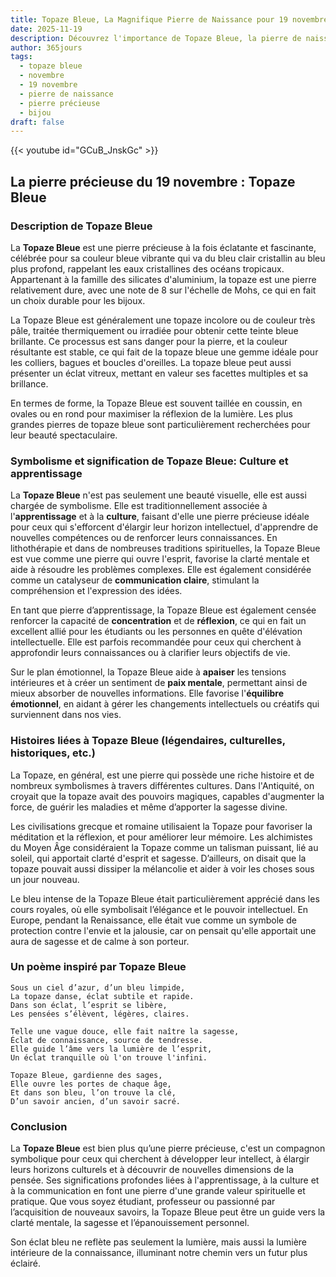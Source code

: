 ```yaml
---
title: Topaze Bleue, La Magnifique Pierre de Naissance pour 19 novembre
date: 2025-11-19
description: Découvrez l'importance de Topaze Bleue, la pierre de naissance du 19 novembre qui symbolise Culture et apprentissage. Laissez sa beauté et sa signification illuminer votre journée.
author: 365jours
tags:
  - topaze bleue
  - novembre
  - 19 novembre
  - pierre de naissance
  - pierre précieuse
  - bijou
draft: false
---
```


{{< youtube id="GCuB_JnskGc" >}}

## La pierre précieuse du 19 novembre : Topaze Bleue

### Description de Topaze Bleue

La **Topaze Bleue** est une pierre précieuse à la fois éclatante et fascinante, célébrée pour sa couleur bleue vibrante qui va du bleu clair cristallin au bleu plus profond, rappelant les eaux cristallines des océans tropicaux. Appartenant à la famille des silicates d'aluminium, la topaze est une pierre relativement dure, avec une note de 8 sur l'échelle de Mohs, ce qui en fait un choix durable pour les bijoux.

La Topaze Bleue est généralement une topaze incolore ou de couleur très pâle, traitée thermiquement ou irradiée pour obtenir cette teinte bleue brillante. Ce processus est sans danger pour la pierre, et la couleur résultante est stable, ce qui fait de la topaze bleue une gemme idéale pour les colliers, bagues et boucles d'oreilles. La topaze bleue peut aussi présenter un éclat vitreux, mettant en valeur ses facettes multiples et sa brillance.

En termes de forme, la Topaze Bleue est souvent taillée en coussin, en ovales ou en rond pour maximiser la réflexion de la lumière. Les plus grandes pierres de topaze bleue sont particulièrement recherchées pour leur beauté spectaculaire.

### Symbolisme et signification de Topaze Bleue: Culture et apprentissage

La **Topaze Bleue** n'est pas seulement une beauté visuelle, elle est aussi chargée de symbolisme. Elle est traditionnellement associée à l'**apprentissage** et à la **culture**, faisant d'elle une pierre précieuse idéale pour ceux qui s'efforcent d'élargir leur horizon intellectuel, d'apprendre de nouvelles compétences ou de renforcer leurs connaissances. En lithothérapie et dans de nombreuses traditions spirituelles, la Topaze Bleue est vue comme une pierre qui ouvre l'esprit, favorise la clarté mentale et aide à résoudre les problèmes complexes. Elle est également considérée comme un catalyseur de **communication claire**, stimulant la compréhension et l'expression des idées.

En tant que pierre d’apprentissage, la Topaze Bleue est également censée renforcer la capacité de **concentration** et de **réflexion**, ce qui en fait un excellent allié pour les étudiants ou les personnes en quête d'élévation intellectuelle. Elle est parfois recommandée pour ceux qui cherchent à approfondir leurs connaissances ou à clarifier leurs objectifs de vie.

Sur le plan émotionnel, la Topaze Bleue aide à **apaiser** les tensions intérieures et à créer un sentiment de **paix mentale**, permettant ainsi de mieux absorber de nouvelles informations. Elle favorise l'**équilibre émotionnel**, en aidant à gérer les changements intellectuels ou créatifs qui surviennent dans nos vies.

### Histoires liées à Topaze Bleue (légendaires, culturelles, historiques, etc.)

La Topaze, en général, est une pierre qui possède une riche histoire et de nombreux symbolismes à travers différentes cultures. Dans l'Antiquité, on croyait que la topaze avait des pouvoirs magiques, capables d'augmenter la force, de guérir les maladies et même d’apporter la sagesse divine.

Les civilisations grecque et romaine utilisaient la Topaze pour favoriser la méditation et la réflexion, et pour améliorer leur mémoire. Les alchimistes du Moyen Âge considéraient la Topaze comme un talisman puissant, lié au soleil, qui apportait clarté d'esprit et sagesse. D’ailleurs, on disait que la topaze pouvait aussi dissiper la mélancolie et aider à voir les choses sous un jour nouveau.

Le bleu intense de la Topaze Bleue était particulièrement apprécié dans les cours royales, où elle symbolisait l’élégance et le pouvoir intellectuel. En Europe, pendant la Renaissance, elle était vue comme un symbole de protection contre l'envie et la jalousie, car on pensait qu'elle apportait une aura de sagesse et de calme à son porteur.

### Un poème inspiré par Topaze Bleue

	Sous un ciel d’azur, d’un bleu limpide,  
	La topaze danse, éclat subtile et rapide.  
	Dans son éclat, l’esprit se libère,  
	Les pensées s’élèvent, légères, claires.
	
	Telle une vague douce, elle fait naître la sagesse,  
	Éclat de connaissance, source de tendresse.  
	Elle guide l’âme vers la lumière de l’esprit,  
	Un éclat tranquille où l'on trouve l'infini.
	
	Topaze Bleue, gardienne des sages,  
	Elle ouvre les portes de chaque âge,  
	Et dans son bleu, l’on trouve la clé,  
	D’un savoir ancien, d’un savoir sacré.

### Conclusion

La **Topaze Bleue** est bien plus qu’une pierre précieuse, c'est un compagnon symbolique pour ceux qui cherchent à développer leur intellect, à élargir leurs horizons culturels et à découvrir de nouvelles dimensions de la pensée. Ses significations profondes liées à l'apprentissage, à la culture et à la communication en font une pierre d'une grande valeur spirituelle et pratique. Que vous soyez étudiant, professeur ou passionné par l’acquisition de nouveaux savoirs, la Topaze Bleue peut être un guide vers la clarté mentale, la sagesse et l’épanouissement personnel.

Son éclat bleu ne reflète pas seulement la lumière, mais aussi la lumière intérieure de la connaissance, illuminant notre chemin vers un futur plus éclairé.